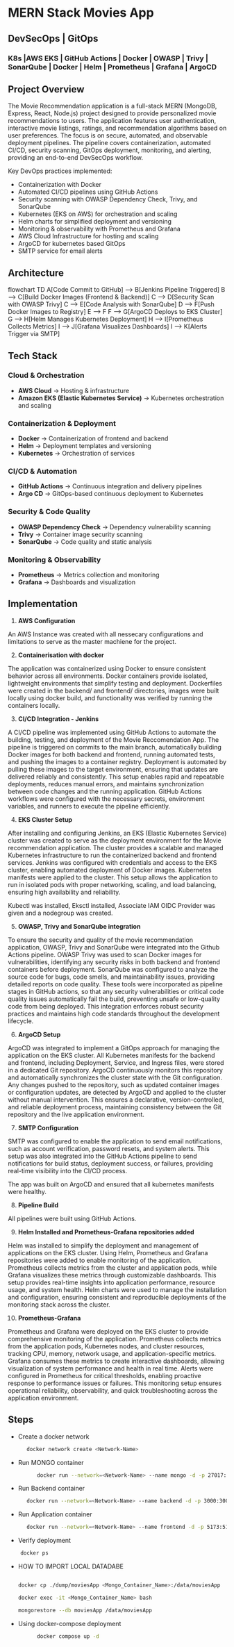 ﻿# MERN Stack Movies App 
## DevSecOps | GitOps
### K8s |AWS EKS | GitHub Actions | Docker | OWASP | Trivy | SonarQube | Docker | Helm | Prometheus | Grafana | ArgoCD

## Project Overview

The Movie Recommendation application is a full-stack MERN (MongoDB, Express, React, Node.js) project designed to provide personalized movie recommendations to users. The application features user authentication, interactive movie listings, ratings, and recommendation algorithms based on user preferences. The focus is on secure, automated, and observable deployment pipelines. The pipeline covers containerization, automated CI/CD, security scanning, GitOps deployment, monitoring, and alerting, providing an end-to-end DevSecOps workflow.

Key DevOps practices implemented:

- Containerization with Docker
- Automated CI/CD pipelines using GitHub Actions
- Security scanning with OWASP Dependency Check, Trivy, and SonarQube
- Kubernetes (EKS on AWS) for orchestration and scaling
- Helm charts for simplified deployment and versioning
- Monitoring & observability with Prometheus and Grafana
- AWS Cloud Infrastructure for hosting and scaling
- ArgoCD for kubernetes based GitOps
- SMTP service for email alerts

## Architecture

flowchart TD
    A[Code Commit to GitHub] --> B[Jenkins Pipeline Triggered]
    B --> C[Build Docker Images (Frontend & Backend)]
    C --> D[Security Scan with OWASP Trivy]
    C --> E[Code Analysis with SonarQube]
    D --> F[Push Docker Images to Registry]
    E --> F
    F --> G[ArgoCD Deploys to EKS Cluster]
    G --> H[Helm Manages Kubernetes Deployment]
    H --> I[Prometheus Collects Metrics]
    I --> J[Grafana Visualizes Dashboards]
    I --> K[Alerts Trigger via SMTP]

## Tech Stack

### Cloud & Orchestration
- **AWS Cloud** -> Hosting & infrastructure
- **Amazon EKS (Elastic Kubernetes Service)** -> Kubernetes orchestration and scaling

### Containerization & Deployment
- **Docker** -> Containerization of frontend and backend
- **Helm** -> Deployment templates and versioning
- **Kubernetes** -> Orchestration of services

### CI/CD & Automation
- **GitHub Actions** -> Continuous integration and delivery pipelines
- **Argo CD** -> GitOps-based continuous deployment to Kubernetes

### Security & Code Quality
- **OWASP Dependency Check** -> Dependency vulnerability scanning
- **Trivy** -> Container image security scanning
- **SonarQube** -> Code quality and static analysis

### Monitoring & Observability
- **Prometheus** -> Metrics collection and monitoring
- **Grafana** -> Dashboards and visualization

## Implementation

1. **AWS Configuration**

An AWS Instance was created with all nessecary configurations and limitations to serve as the master machiene for the project.

2. **Containerisation with docker**

The application was containerized using Docker to ensure consistent behavior across all environments. Docker containers provide isolated, lightweight environments that simplify testing and deployment. Dockerfiles were created in the backend/ and frontend/ directories, images were built locally using docker build, and functionality was verified by running the containers locally. 

3. **CI/CD Integration - Jenkins**

A CI/CD pipeline was implemented using GitHub Actions to automate the building, testing, and deployment of the Movie Reccomendation App. The pipeline is triggered on commits to the main branch, automatically building Docker images for both backend and frontend, running automated tests, and pushing the images to a container registry. Deployment is automated by pulling these images to the target environment, ensuring that updates are delivered reliably and consistently. This setup enables rapid and repeatable deployments, reduces manual errors, and maintains synchronization between code changes and the running application. GitHub Actions workflows were configured with the necessary secrets, environment variables, and runners to execute the pipeline efficiently.


4. **EKS Cluster Setup**

After installing and configuring Jenkins, an EKS (Elastic Kubernetes Service) cluster was created to serve as the deployment environment for the Movie recommendation application. The cluster provides a scalable and managed Kubernetes infrastructure to run the containerized backend and frontend services. Jenkins was configured with credentials and access to the EKS cluster, enabling automated deployment of Docker images. Kubernetes manifests were applied to the cluster. This setup allows the application to run in isolated pods with proper networking, scaling, and load balancing, ensuring high availability and reliability. 

Kubectl was installed, Eksctl installed, Associate IAM OIDC Provider was given and a nodegroup was created.

5. **OWASP, Trivy and SonarQube integration**

To ensure the security and quality of the movie recommendation application, OWASP, Trivy and SonarQube were integrated into the Github Actions pipeline. OWASP Trivy was used to scan Docker images for vulnerabilities, identifying any security risks in both backend and frontend containers before deployment. SonarQube was configured to analyze the source code for bugs, code smells, and maintainability issues, providing detailed reports on code quality. These tools were incorporated as pipeline stages in GitHub actions, so that any security vulnerabilities or critical code quality issues automatically fail the build, preventing unsafe or low-quality code from being deployed. This integration enforces robust security practices and maintains high code standards throughout the development lifecycle.


6. **ArgoCD Setup**

ArgoCD was integrated to implement a GitOps approach for managing the application on the EKS cluster. All Kubernetes manifests for the backend and frontend, including Deployment, Service, and Ingress files, were stored in a dedicated Git repository. ArgoCD continuously monitors this repository and automatically synchronizes the cluster state with the Git configuration. Any changes pushed to the repository, such as updated container images or configuration updates, are detected by ArgoCD and applied to the cluster without manual intervention. This ensures a declarative, version-controlled, and reliable deployment process, maintaining consistency between the Git repository and the live application environment.


7. **SMTP Configuration**

SMTP was configured to enable the application to send email notifications, such as account verification, password resets, and system alerts. This setup was also integrated into the GitHub Actions pipeline to send notifications for build status, deployment success, or failures, providing real-time visibility into the CI/CD process.

The app was built on ArgoCD and ensured that all kubernetes manifests were healthy.

8. **Pipeline Build**

All pipelines were built using GitHub Actions.

9. **Helm Installed and Prometheus-Grafana repositories added**

Helm was installed to simplify the deployment and management of applications on the EKS cluster. Using Helm, Prometheus and Grafana repositories were added to enable monitoring of the application. Prometheus collects metrics from the cluster and application pods, while Grafana visualizes these metrics through customizable dashboards. This setup provides real-time insights into application performance, resource usage, and system health. Helm charts were used to manage the installation and configuration, ensuring consistent and reproducible deployments of the monitoring stack across the cluster.

10. **Prometheus-Grafana**

Prometheus and Grafana were deployed on the EKS cluster to provide comprehensive monitoring of the application. Prometheus collects metrics from the application pods, Kubernetes nodes, and cluster resources, tracking CPU, memory, network usage, and application-specific metrics. Grafana consumes these metrics to create interactive dashboards, allowing visualization of system performance and health in real time. Alerts were configured in Prometheus for critical thresholds, enabling proactive response to performance issues or failures. This monitoring setup ensures operational reliability, observability, and quick troubleshooting across the application environment.


## Steps

 - Create a docker network
  ```bash
        docker network create <Network-Name>
  ```

- Run MONGO container
  ```bash
        docker run --network=<Network-Name> --name mongo -d -p 27017:27017 mongo
  ```


 - Run Backend container
  ```bash
        docker run --network=<Network-Name> --name backend -d -p 3000:3000 sidraut007/movie-back
  ```

  
 - Run Application container
  ```bash
        docker run --network=<Network-Name> --name frontend -d -p 5173:5173 sidraut007/movie-front
  ```

 - Verify deployment
  ```bash
      docker ps
  ```


 - HOW TO IMPORT LOCAL DATADABE

      ```bash

      docker cp ./dump/moviesApp <Mongo_Container_Name>:/data/moviesApp

      docker exec -it <Mongo_Container_Name> bash

      mongorestore --db moviesApp /data/moviesApp

      ```

 
 - Using docker-compose deployment
      ```bash
            docker compose up -d
      ```



     
